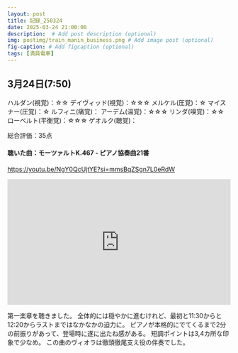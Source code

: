 ```yaml
---
layout: post
title: 記録_250324
date: 2025-03-24 21:00:00
description:  # Add post description (optional)
img: postimg/train_manin_business.png # Add image post (optional)
fig-caption: # Add figcaption (optional)
tags: [満員電車]
---
```

## 3月24日(7:50)

ハルダン(視覚)：☆☆
デイヴィッド(視覚)：☆☆☆
メルケル(圧覚)：☆
マイスナー(圧覚)：☆
ルフィニ(痛覚)：
アーデム(温覚)：☆☆☆
リンダ(嗅覚)：☆☆
ローベルト(平衡覚)：☆☆☆
ゲオルク(聴覚)：

総合評価：35点

#### 聴いた曲：モーツァルトK.467 - ピアノ協奏曲21番
https://youtu.be/NgY0QcUjtYE?si=mmsBqZSgn7L0eRdW

<div style="position: relative; padding-bottom: 56.25%; height: 0; overflow: hidden;">
  <iframe src="https://youtu.be/NgY0QcUjtYE"
          style="position: absolute; top: 0; left: 0; width: 100%; height: 100%;"
          frameborder="0" allowfullscreen>
  </iframe>
</div>

第一楽章を聴きました。
全体的には穏やかに進むけれど、最初と11:30からと12:20からラストまではなかなかの迫力に。
ピアノが本格的にでてくるまで2分の前振りがあって、登場時に遂に出たね感がある。
短調ポイントは3,4カ所な印象で少なめ。
この曲のヴィオラは徹頭徹尾支え役の伴奏でした。



